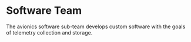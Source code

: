 # Software Team

The avionics software sub-team develops custom software with the goals of telemetry collection and storage.